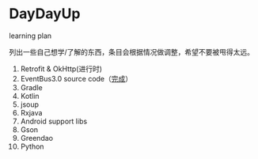 # DayDayUp
learning plan

列出一些自己想学/了解的东西，条目会根据情况做调整，希望不要被甩得太远。

1. Retrofit & OkHttp(进行时)
2. EventBus3.0 source code（[完成](EventBus_v3.1.1_source_code_learning.md
  )）
3. Gradle
4. Kotlin
5. jsoup
6. Rxjava
7. Android support libs
8. Gson
9. Greendao
10. Python
